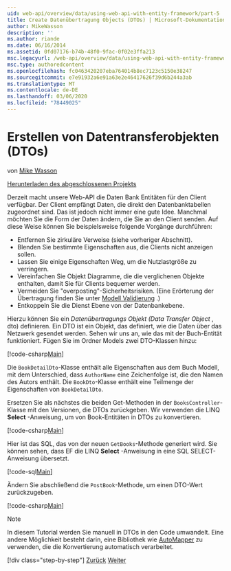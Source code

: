 ```yaml
---
uid: web-api/overview/data/using-web-api-with-entity-framework/part-5
title: Create Datenübertragung Objects (DTOs) | Microsoft-Dokumentation
author: MikeWasson
description: ''
ms.author: riande
ms.date: 06/16/2014
ms.assetid: 0fd07176-b74b-48f0-9fac-0f02e3ffa213
msc.legacyurl: /web-api/overview/data/using-web-api-with-entity-framework/part-5
msc.type: authoredcontent
ms.openlocfilehash: fc0463420207eba764014b8ec7123c5150e38247
ms.sourcegitcommit: e7e91932a6e91a63e2e46417626f39d6b244a3ab
ms.translationtype: MT
ms.contentlocale: de-DE
ms.lasthandoff: 03/06/2020
ms.locfileid: "78449025"
---
```

# <a name="create-data-transfer-objects-dtos"></a>Erstellen von Datentransferobjekten (DTOs)

von [Mike Wasson](https://github.com/MikeWasson)

[Herunterladen des abgeschlossenen Projekts](https://github.com/MikeWasson/BookService)

Derzeit macht unsere Web-API die Daten Bank Entitäten für den Client verfügbar. Der Client empfängt Daten, die direkt den Datenbanktabellen zugeordnet sind. Das ist jedoch nicht immer eine gute Idee. Manchmal möchten Sie die Form der Daten ändern, die Sie an den Client senden. Auf diese Weise können Sie beispielsweise folgende Vorgänge durchführen:

- Entfernen Sie zirkuläre Verweise (siehe vorheriger Abschnitt).
- Blenden Sie bestimmte Eigenschaften aus, die Clients nicht anzeigen sollen.
- Lassen Sie einige Eigenschaften Weg, um die Nutzlastgröße zu verringern.
- Vereinfachen Sie Objekt Diagramme, die die verglichenen Objekte enthalten, damit Sie für Clients bequemer werden.
- Vermeiden Sie "overposting"-Sicherheitsrisiken. (Eine Erörterung der Übertragung finden Sie unter [Modell Validierung](../../formats-and-model-binding/model-validation-in-aspnet-web-api.md) .)
- Entkoppeln Sie die Dienst Ebene von der Datenbankebene.

Hierzu können Sie ein *Datenübertragungs Objekt (Data Transfer Object* , dto) definieren. Ein DTO ist ein Objekt, das definiert, wie die Daten über das Netzwerk gesendet werden. Sehen wir uns an, wie das mit der Buch-Entität funktioniert. Fügen Sie im Ordner Models zwei DTO-Klassen hinzu:

[!code-csharp[Main](part-5/samples/sample1.cs)]

Die `BookDetailDto`-Klasse enthält alle Eigenschaften aus dem Buch Modell, mit dem Unterschied, dass `AuthorName` eine Zeichenfolge ist, die den Namen des Autors enthält. Die `BookDto`-Klasse enthält eine Teilmenge der Eigenschaften von `BookDetailDto`.

Ersetzen Sie als nächstes die beiden Get-Methoden in der `BooksController`-Klasse mit den Versionen, die DTOs zurückgeben. Wir verwenden die LINQ **Select** -Anweisung, um von Book-Entitäten in DTOs zu konvertieren.

[!code-csharp[Main](part-5/samples/sample2.cs)]

Hier ist das SQL, das von der neuen `GetBooks`-Methode generiert wird. Sie können sehen, dass EF die LINQ **Select** -Anweisung in eine SQL SELECT-Anweisung übersetzt.

[!code-sql[Main](part-5/samples/sample3.sql)]

Ändern Sie abschließend die `PostBook`-Methode, um einen DTO-Wert zurückzugeben.

[!code-csharp[Main](part-5/samples/sample4.cs)]

> [!NOTE]
> In diesem Tutorial werden Sie manuell in DTOs in den Code umwandelt. Eine andere Möglichkeit besteht darin, eine Bibliothek wie [AutoMapper](http://automapper.org/) zu verwenden, die die Konvertierung automatisch verarbeitet.
> 
> [!div class="step-by-step"]
> [Zurück](part-4.md)
> [Weiter](part-6.md)
